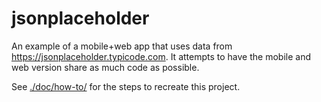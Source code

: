 # jsonplaceholder

An example of a mobile+web app that uses data from https://jsonplaceholder.typicode.com. It attempts to have the mobile and web version share as much code as possible.

See [./doc/how-to/](./doc/how-to/) for the steps to recreate this project.